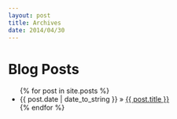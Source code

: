 ```yaml
---
layout: post
title: Archives
date: 2014/04/30
---
```



<div id="home">
  <h1>Blog Posts</h1>
  <ul class="posts">
    {% for post in site.posts %}
      <li><span>{{ post.date | date_to_string }}</span> &raquo; <a href="{{ post.url }}">{{ post.title }}</a></li>
    {% endfor %}
  </ul>
</div>